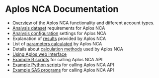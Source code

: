 # Aplos NCA Documentation

 -  [Overview](./overview) of the Aplos NCA functionality and different account types.
 -  [Analysis dataset](./data-format) requirements for Aplos NCA
 -  [Analysis configuration](./config-dosing) settings for Aplos NCA
 -  Explanation of [results](./results-download) provided by Aplos NCA
 -  List of [parameters calculated](./ev-single) by Aplos NCA
 -  Details about [calculation methods](./aucmethods) used by Aplos NCA
 -  [Using Aplos web interface](./web-dashboard)
 -  [Example R scripts](./r-package) for calling Aplos NCA API
 -  [Example Python scripts](./python-script) for calling Aplos NCA API
 -  [Example SAS programs](./sas-program) for calling Aplos NCA API
